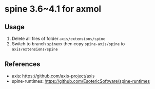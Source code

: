 # spine 3.6~4.1 for axmol

## Usage
1. Delete all files of folder ```axis/extensions/spine```
2. Switch to branch `spinexx` then copy `spine-axis/spine` to ```axis/extensions/spine```

## References
* axis: https://github.com/axis-project/axis
* spine-runtimes: https://github.com/EsotericSoftware/spine-runtimes
